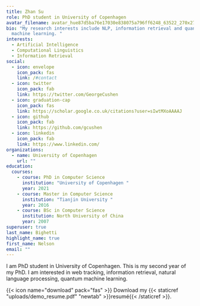 ```yaml
---
title: Zhan Su
role: PhD student in University of Copenhagen
avatar_filename: avatar_hue87d5ba76e17030e838075a796ff6248_63522_270x270_fill_q75_lanczos_center.jpeg
bio: "My research interests include NLP, information retrieval and quantum
  machine learning. "
interests:
  - Artificial Intelligence
  - Computational Linguistics
  - Information Retrieval
social:
  - icon: envelope
    icon_pack: fas
    link: /#contact
  - icon: twitter
    icon_pack: fab
    link: https://twitter.com/GeorgeCushen
  - icon: graduation-cap
    icon_pack: fas
    link: https://scholar.google.co.uk/citations?user=sIwtMXoAAAAJ
  - icon: github
    icon_pack: fab
    link: https://github.com/gcushen
  - icon: linkedin
    icon_pack: fab
    link: https://www.linkedin.com/
organizations:
  - name: University of Copenhagen
    url: ""
education:
  courses:
    - course: PhD in Computer Science
      institution: "University of Copenhagen "
      year: 2021
    - course: Master in Computer Science
      institution: "Tianjin University "
      year: 2016
    - course: BSc in Computer Science
      institution: North University of China
      year: 2007
superuser: true
last_name: Bighetti
highlight_name: true
first_name: Nelson
email: ""
---
```

I am PhD student in University of Copenhagen.  This is my second year of my PhD. I am interested in web tracking, information retrieval, natural language processing, quantum machine learning. 

{{< icon name="download" pack="fas" >}} Download my {{< staticref "uploads/demo_resume.pdf" "newtab" >}}resumé{{< /staticref >}}.